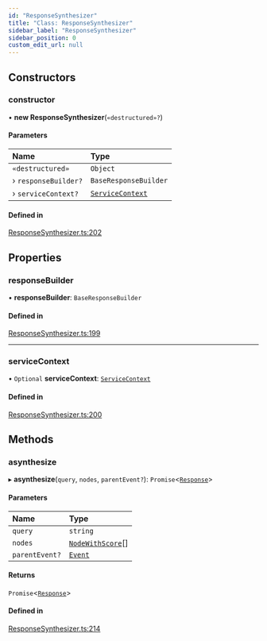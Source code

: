 ```yaml
---
id: "ResponseSynthesizer"
title: "Class: ResponseSynthesizer"
sidebar_label: "ResponseSynthesizer"
sidebar_position: 0
custom_edit_url: null
---
```


## Constructors

### constructor

• **new ResponseSynthesizer**(`«destructured»?`)

#### Parameters

| Name | Type |
| :------ | :------ |
| `«destructured»` | `Object` |
| › `responseBuilder?` | `BaseResponseBuilder` |
| › `serviceContext?` | [`ServiceContext`](../interfaces/ServiceContext.md) |

#### Defined in

[ResponseSynthesizer.ts:202](https://github.com/run-llama/llamascript/blob/df4b1ad/packages/core/src/ResponseSynthesizer.ts#L202)

## Properties

### responseBuilder

• **responseBuilder**: `BaseResponseBuilder`

#### Defined in

[ResponseSynthesizer.ts:199](https://github.com/run-llama/llamascript/blob/df4b1ad/packages/core/src/ResponseSynthesizer.ts#L199)

___

### serviceContext

• `Optional` **serviceContext**: [`ServiceContext`](../interfaces/ServiceContext.md)

#### Defined in

[ResponseSynthesizer.ts:200](https://github.com/run-llama/llamascript/blob/df4b1ad/packages/core/src/ResponseSynthesizer.ts#L200)

## Methods

### asynthesize

▸ **asynthesize**(`query`, `nodes`, `parentEvent?`): `Promise`<[`Response`](Response.md)\>

#### Parameters

| Name | Type |
| :------ | :------ |
| `query` | `string` |
| `nodes` | [`NodeWithScore`](../interfaces/NodeWithScore.md)[] |
| `parentEvent?` | [`Event`](../interfaces/Event.md) |

#### Returns

`Promise`<[`Response`](Response.md)\>

#### Defined in

[ResponseSynthesizer.ts:214](https://github.com/run-llama/llamascript/blob/df4b1ad/packages/core/src/ResponseSynthesizer.ts#L214)
